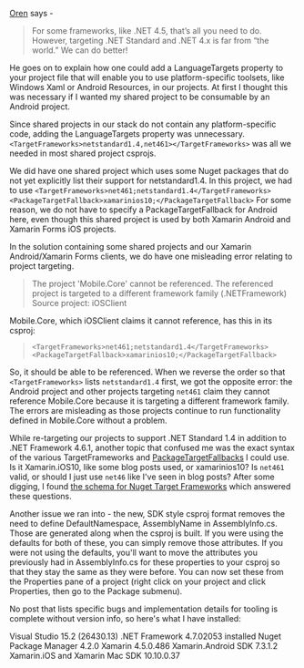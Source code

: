 [Oren](https://oren.codes/2017/01/04/multi-targeting-the-world-a-single-project-to-rule-them-all/) says - 
> For some frameworks, like .NET 4.5, that’s all you need to do. However, targeting .NET Standard and .NET 4.x is far from “the world.” We can do better! 

He goes on to explain how one could add a LanguageTargets property to your project file that will enable you to use platform-specific toolsets, like Windows Xaml or Android Resources, in our projects. At first I thought this was necessary if I wanted my shared project to be consumable by an Android project. 

Since shared projects in our stack do not contain any platform-specific code, adding the LanguageTargets property was unnecessary. `<TargetFrameworks>netstandard1.4,net461></TargetFrameworks>` was all we needed in most shared project csprojs. 

We did have one shared project which uses some Nuget packages that do not yet explicitly list their support for netstandard1.4. In this project, we had to use 
`<TargetFrameworks>net461;netstandard1.4</TargetFrameworks>`
`<PackageTargetFallback>xamarinios10;</PackageTargetFallback>`
For some reason, we do not have to specify a PackageTargetFallback for Android here, even though this shared project is used by both Xamarin Android and Xamarin Forms iOS projects. 

In the solution containing some shared projects and our Xamarin Android/Xamarin Forms clients, we do have one misleading error relating to project targeting. 

> The project 'Mobile.Core' cannot be referenced. The referenced project is targeted to a different framework family (.NETFramework)	Source project: iOSClient			

Mobile.Core, which iOSClient claims it cannot reference, has this in its csproj:
>     <TargetFrameworks>net461;netstandard1.4</TargetFrameworks>
>     <PackageTargetFallback>xamarinios10;</PackageTargetFallback>

So, it should be able to be referenced. When we reverse the order so that `<TargetFrameworks>` lists `netstandard1.4` first, we got the opposite error: the Android project and other projects targeting `net461` claim they cannot reference Mobile.Core because it is targeting a different framework family. The errors are misleading as those projects continue to run functionality defined in Mobile.Core without a problem. 

While re-targeting our projects to support .NET Standard 1.4 in addition to .NET Framework 4.6.1, another topic that confused me was the exact syntax of the various TargetFrameworks and [PackageTargetFallbacks](https://github.com/NuGet/Home/wiki/PackageTargetFallback-(new-design-for-Imports)) I could use. Is it Xamarin.iOS10, like some blog posts used, or xamarinios10? Is `net461` valid, or should I just use `net46` like I've seen in blog posts? After some digging, I found [the schema for Nuget Target Frameworks](https://docs.microsoft.com/en-us/nuget/schema/target-frameworks) which answered these questions. 


Another issue we ran into - the new, SDK style csproj format removes the need to define DefaultNamespace, AssemblyName in AssemblyInfo.cs. Those are generated along when the csproj is built. If you were using the defaults for both of these, you can simply remove those attributes. If you were not using the defaults, you'll want to move the attributes you previously had in AssemblyInfo.cs for these properties to your csproj so that they stay the same as they were before. You can now set these from the Properties pane of a project (right click on your project and click Properties, then go to the Package submenu).  

No post that lists specific bugs and implementation details for tooling is complete without version info, so here's what I have installed: 

Visual Studio 15.2 (26430.13) 
.NET Framework 4.7.02053 installed
Nuget Package Manager 4.2.0
Xamarin 4.5.0.486
Xamarin.Android SDK 7.3.1.2
Xamarin.iOS and Xamarin Mac SDK 10.10.0.37

